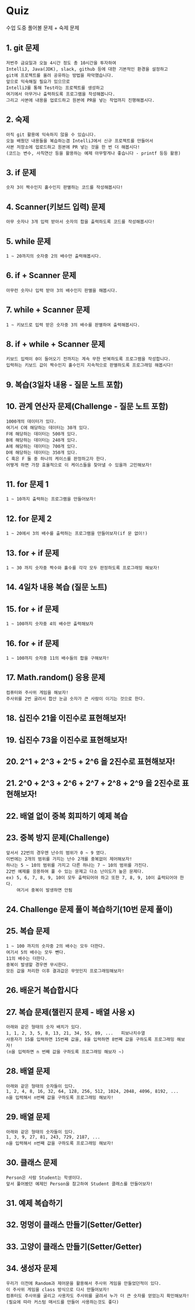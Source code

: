 # Quiz
수업 도중 풀어볼 문제 + 숙제 문제

## 1. git 문제

```make
저번주 금요일과 오늘 4시간 정도 총 10시간을 투자하여
IntelliJ, Java(JDK), slack, github 등에 대한 기본적인 환경을 설정하고
git에 프로젝트를 올려 공유하는 방법을 파악했습니다.
앞으로 익숙해질 필요가 있으므로
IntelliJ를 통해 Test라는 프로젝트를 생성하고
여기에서 아무거나 출력하도록 프로그램을 작성해봅니다.
그리고 사본에 내용을 업로드하고 원본에 PR을 넣는 작업까지 진행해봅시다.
```

## 2. 숙제

```make
아직 git 활용에 익숙하지 않을 수 있습니다.
오늘 배웠던 내용들을 복습하는겸 IntelliJ에서 신규 프로젝트를 만들어서
사본 저장소에 업로드하고 원본에 PR 넣는 것을 한 번 더 해봅시다!
(코드는 변수, 사칙연산 등을 활용하는 예제 아무렇게나 좋습니다 - printf 등등 활용)
```

## 3. if 문제

```make
숫자 3이 짝수인지 홀수인지 판별하는 코드를 작성해봅시다!
```

## 4. Scanner(키보드 입력) 문제

```make
아무 숫자나 3개 입력 받아서 숫자의 합을 출력하도록 코드를 작성해봅시다!
```

## 5. while 문제

```make
1 ~ 20까지의 숫자중 2의 배수만 출력해봅시다.
```

## 6. if + Scanner 문제

```make
아무런 숫자나 입력 받아 3의 배수인지 판별을 해봅시다.
```

## 7. while + Scanner 문제

```make
1 ~ 키보드로 입력 받은 숫자중 3의 배수를 판별하여 출력해봅시다.
```

## 8. if + while + Scanner 문제

```make
키보드 입력이 0이 들어오기 전까지는 계속 무한 반복하도록 프로그램을 작성합니다.
입력하는 키보드 값이 짝수인지 홀수인지 지속적으로 판별하도록 프로그래밍 해봅시다!
```

## 9. 복습(3일차 내용 - 질문 노트 포함)

## 10. 관계 연산자 문제(Challenge - 질문 노트 포함)

```make
1000개의 데이터가 있다.
여기서 C에 해당하는 데이터는 30개 있다.
F에 해당하는 데이터는 500개 있다.
B에 해당하는 데이터는 240개 있다.
A에 해당하는 데이터는 700개 있다.
D에 해당하는 데이터는 350개 있다.
C 혹은 F 둘 중 하나의 케이스를 판정하고자 한다.
어떻게 하면 가장 효율적으로 이 케이스들을 찾아낼 수 있을까 고민해보자!
```

## 11. for 문제 1

```make
1 ~ 10까지 출력하는 프로그램을 만들어보자!
```

## 12. for 문제 2

```make
1 ~ 20에서 3의 배수를 출력하는 프로그램을 만들어보자(if 문 없이!)
```

## 13. for + if 문제

```make
1 ~ 30 까지 숫자중 짝수와 홀수를 각각 모두 판정하도록 프로그래밍 해보자!
```

## 14. 4일차 내용 복습 (질문 노트)

## 15. for + if 문제

```make
1 ~ 100까지 숫자중 4의 배수만 출력해보자
```

## 16. for + if 문제

```make
1 ~ 100까지 숫자중 11의 배수들의 합을 구해보자!
```

## 17. Math.random() 응용 문제

```make
컴퓨터와 주사위 게임을 해보자!
주사위를 2번 굴려서 합산 눈금 숫자가 큰 사람이 이기는 것으로 한다.
```

## 18. 십진수 21을 이진수로 표현해보자!

## 19. 십진수 73을 이진수로 표현해보자!

## 20. 2^1 + 2^3 + 2^5 + 2^6 을 2진수로 표현해보자!

## 21. 2^0 + 2^3 + 2^6 + 2^7 + 2^8 + 2^9 을 2진수로 표현해보자!

## 22. 배열 없이 중복 회피하기 예제 복습

## 23. 중복 방지 문제(Challenge)

```make
앞서서 22번의 경우엔 난수의 범위가 0 ~ 9 였다.
이번에는 2개의 범위를 가지는 난수 2개를 중복없이 제어해보자!
하나는 5 ~ 10의 범위를 가지고 다른 하나는 7 ~ 10의 범위를 가진다.
22번 예제를 응용하여 풀 수 있는 문제고 다소 난이도가 높은 문제다.
ex) 5, 6, 7, 8, 9, 10이 모두 출력되어야 하고 또한 7, 8, 9, 10이 출력되어야 한다.
    여기서 중복이 발생하면 안됨
```

## 24. Challenge 문제 풀이 복습하기(10번 문제 풀이)

## 25. 복습 문제

```make
1 ~ 100 까지의 숫자중 2의 배수는 모두 더한다.
여기서 5의 배수는 모두 뺀다.
11의 배수는 더한다.
중복이 발생할 경우엔 무시한다.
모든 값을 처리한 이후 결과값은 무엇인지 프로그래밍해보자!
```

## 26. 배운거 복습합시다

## 27. 복습 문제(챌린지 문제 - 배열 사용 x)

```make
아래와 같은 형태의 숫자 배치가 있다.
1, 1, 2, 3, 5, 8, 13, 21, 34, 55, 89, ...   피보나치수열
사용자가 15를 입력하면 15번째 값을, 8을 입력하면 8번째 값을 구하도록 프로그래밍 해보자!
(n을 입력하면 n 번째 값을 구하도록 프로그래밍 해보자 ~)
```

## 28. 배열 문제

```make
아래와 같은 형태의 숫자들이 있다.
1, 2, 4, 8, 16, 32, 64, 128, 256, 512, 1024, 2048, 4096, 8192, ... 
n을 입력해서 n번째 값을 구하도록 프로그래밍 해보자!
```

## 29. 배열 문제

```make
아래와 같은 형태의 숫자들이 있다.
1, 3, 9, 27, 81, 243, 729, 2187, ... 
n을 입력해서 n번째 값을 구하도록 프로그래밍 해보자!
```

## 30. 클래스 문제

```make
Person은 사람 Student는 학생이다.
앞서 풀어봤던 예제인 Person을 참고하여 Student 클래스를 만들어보자!
```

## 31. 예제 복습하기

## 32. 멍멍이 클래스 만들기(Setter/Getter)

## 33. 고양이 클래스 만들기(Setter/Getter)

## 34. 생성자 문제

```make
우리가 이전에 Random과 제어문을 활용해서 주사위 게임을 만들었던적이 있다.
이 주사위 게임을 class 방식으로 다시 만들어보자!
컴퓨터도 주사위를 굴리고 사용자도 주사위를 굴려서 누가 더 큰 숫자를 얻었는지 확인해보자!
(필요에 따라 커스텀 매서드를 만들어 사용하는것도 좋다)
```
